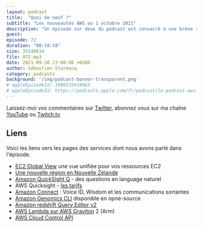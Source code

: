 ```yaml
---
layout: podcast
title:  "Quoi de neuf ?"
subtitle: "Les nouveautés AWS au 1 octobre 2021"
description: "Un épisode sur deux du podcast est consacré à une brève revue des principales nouveautés AWS.  Cette semaine, il y a beaucoup de nouveautés ! Les fonctions Lambda peuvent désormais s'exécuter sur les processeurs Arm, vous pouvez enfin visualiser toutes vos resources au travers de plusieurs régions en une seule page, une nouvelle région est annoncée, la ligne de commande pour les projets génomique est en open-source, QuickSight Q est disponible ainsi qu'un éditeur SQL pour Amazon Redshift. Mais surtout, une nouvelle API, la cloud control API vous donne un accès unifié aux services AWS et aux services tiers."
guest:
episode: 72
duration: "00:18:18"
size: 35148614 
file: 072.mp3
date: 2021-09-30 23:00:00 +0200  
author: Sébastien Stormacq
category: podcasts
background: '/img/podcast-banner-transparent.png'
# appleEpisodeId: 1000535619963
# appleEpisodeId: https://podcasts.apple.com/fr/podcast/le-podcast-aws-en-français/id1452118442
---
```


Laissez-moi vos commentaires sur [Twitter](https://twitter.com/sebsto), abonnez vous sur ma chaîne [YouTube](https://www.youtube.com/sebsto) ou [Twitch.tv](https://www.twitch.tv/sebAWS)

## Liens

Voici les liens vers les pages des services dont nous avons parlé dans l'épisode.

- [EC2 Global View](https://aws.amazon.com/about-aws/whats-new/2021/09/amazon-ec2-global-view-console-regions/) une vue unifiée pour vos ressources EC2
- [Une nouvelle région en Nouvelle Zélande](https://aws.amazon.com/blogs/aws/in-the-works-aws-region-in-new-zealand/)
- [Amazon QuickSight Q](https://aws.amazon.com/blogs/aws/amazon-quicksight-q-business-intelligence-using-natural-language-questions/) - des questions en language naturel
- AWS Quicksight - [les tarifs](https://aws.amazon.com/quicksight/pricing/)
- [Amazon Connect](https://aws.amazon.com/blogs/aws/three-new-capabilities-for-amazon-connect/) : Voice ID, Wisdom et les communications sortantes
- [Amazon Genomics CLI](https://aws.amazon.com/blogs/aws/new-amazon-genomics-cli-is-now-open-source-and-generally-available/) disponible en opne-source
- [Amazon redshift Query Editor v2](https://aws.amazon.com/blogs/aws/amazon-redshift-query-editor-v2-web-query-authoring/)
- [AWS Lambda sur AWS Graviton](https://aws.amazon.com/blogs/aws/amazon-redshift-query-editor-v2-web-query-authoring/) 2 (Arm)
- [AWS Cloud Control API](https://aws.amazon.com/blogs/aws/announcing-aws-cloud-control-api)